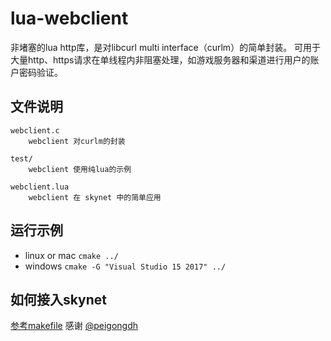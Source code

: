 # lua-webclient

非堵塞的lua http库，是对libcurl multi interface（curlm）的简单封装。
可用于大量http、https请求在单线程内非阻塞处理，如游戏服务器和渠道进行用户的账户密码验证。

## 文件说明

	webclient.c 
		webclient 对curlm的封装
		
	test/
		webclient 使用纯lua的示例

	webclient.lua
		webclient 在 skynet 中的简单应用	

## 运行示例

* linux or mac `cmake ../` 
* windows `cmake -G "Visual Studio 15 2017" ../` 
		
## 如何接入skynet

[参考makefile](https://github.com/dpull/lua-webclient/issues/13) 感谢 [@peigongdh](https://github.com/peigongdh) 
